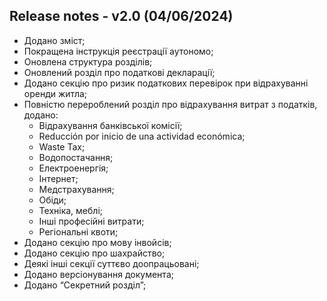 ## Release notes - v2.0 (04/06/2024)

- Додано зміст;
- Покращена інструкція реєстрації аутономо;
- Оновлена структура розділів;
- Оновлений розділ про податкові декларації;
- Додано секцію про ризик податкових перевірок при відрахуванні оренди житла;
- Повністю перероблений розділ про відрахування витрат з податків, додано:
  - Відрахування банківської комісії;
  - Reducción por inicio de una actividad económica;
  - Waste Tax;
  - Водопостачання;
  - Електроенергія;
  - Інтернет;
  - Медстрахування;
  - Обіди;
  - Техніка, меблі;
  - Інші професійні витрати;
  - Регіональні квоти;
- Додано секцію про мову інвойсів;
- Додано секцію про шахрайство;
- Деякі інші секції суттєво доопрацьовані;
- Додано версіонування документа;
- Додано “Секретний розділ”;
